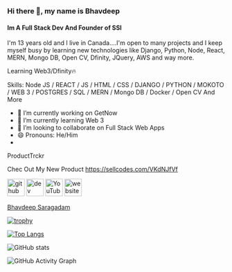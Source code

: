 <script src="https://platform.linkedin.com/badges/js/profile.js" async defer type="text/javascript"></script>
### Hi there 👋, my name is Bhavdeep
#### Im A Full Stack Dev And Founder of SSI
I'm 13 years old and I live in Canada....I'm open to many projects and I keep myself busy by learning new technologies like Django, Python, Node, React, MERN, Mongo DB, Open CV, Dfinity, JQuery,  AWS and way more.

Learning Web3/Dfinity🔥

Skills: Node JS / REACT / JS / HTML / CSS / DJANGO / PYTHON / MOKOTO / WEB 3 / POSTGRES / SQL / MERN / Mongo DB / Docker / Open CV And More

- 🔭 I’m currently working on GetNow 
- 🌱 I’m currently learning Web 3 
- 👯 I’m looking to collaborate on Full Stack Web Apps  
- 😄 Pronouns: He/Him 
- 

ProductTrckr

Chec Out My New Product https://sellcodes.com/VKdNJfVf

[<img src='https://cdn.jsdelivr.net/npm/simple-icons@3.0.1/icons/github.svg' alt='github' height='40'>](https://github.com/bhavdeep-saragadam)  [<img src='https://cdn.jsdelivr.net/npm/simple-icons@3.0.1/icons/dev-dot-to.svg' alt='dev' height='40'>](https://dev.to/https://dev.to/bhavdeepsaragadam)  [<img src='https://cdn.jsdelivr.net/npm/simple-icons@3.0.1/icons/youtube.svg' alt='YouTube' height='40'>](https://www.youtube.com/channel/https://www.youtube.com/user/bhavdeepsaragadam/videos)  [<img src='https://cdn.jsdelivr.net/npm/simple-icons@3.0.1/icons/icloud.svg' alt='website' height='40'>](https://bhavdeep.herokuapp.com/)  

<div class="badge-base LI-profile-badge" data-locale="en_US" data-size="medium" data-theme="dark" data-type="VERTICAL" data-vanity="bhavdeep-saragadam-717629246" data-version="v1"><a class="badge-base__link LI-simple-link" href="https://ca.linkedin.com/in/bhavdeep-saragadam-717629246?trk=profile-badge">Bhavdeep Saragadam</a></div>
              
[![trophy](https://github-profile-trophy.vercel.app/?username=bhavdeep-saragadam)](https://github.com/ryo-ma/github-profile-trophy)

[![Top Langs](https://github-readme-stats.vercel.app/api/top-langs/?username=bhavdeep-saragadam)](https://github.com/anuraghazra/github-readme-stats)

![GitHub stats](https://github-readme-stats.vercel.app/api?username=bhavdeep-saragadam&show_icons=true)  

![GitHub Activity Graph](https://activity-graph.herokuapp.com/graph?username=bhavdeep-saragadam)  



